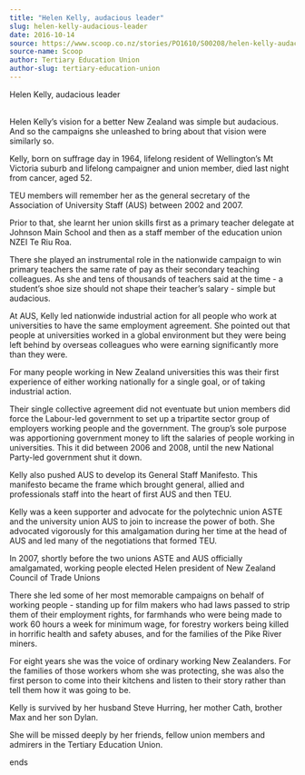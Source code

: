 ```yaml
---
title: "Helen Kelly, audacious leader"
slug: helen-kelly-audacious-leader
date: 2016-10-14
source: https://www.scoop.co.nz/stories/PO1610/S00208/helen-kelly-audacious-leader.htm
source-name: Scoop
author: Tertiary Education Union
author-slug: tertiary-education-union
---
```


<p>Helen Kelly, audacious leader</p>

<p><br>Helen Kelly’s vision
for a better New Zealand was simple but audacious. And so
the campaigns she unleashed to bring about that vision were
similarly so.</p>

<p>Kelly, born on suffrage day in 1964,
lifelong resident of Wellington’s Mt Victoria suburb and
lifelong campaigner and union member, died last night from
cancer, aged 52.</p>

<p>TEU members will remember her as the
general secretary of the Association of University Staff
(AUS) between 2002 and 2007.</p>

<p>Prior to that, she learnt her
union skills first as a primary teacher delegate at Johnson
Main School and then as a staff member of the education
union NZEI Te Riu Roa.</p>

<p>There she played an instrumental
role in the nationwide campaign to win primary teachers the
same rate of pay as their secondary teaching colleagues. As
she and tens of thousands of teachers said at the time - a
student’s shoe size should not shape their teacher’s
salary - simple but audacious.</p>

<p>At AUS, Kelly led
nationwide industrial action for all people who work at
universities to have the same employment agreement. She
pointed out that people at universities worked in a global
environment but they were being left behind by overseas
colleagues who were earning significantly more than they
were.</p>

<p>For many people working in New Zealand universities
this was their first experience of either working nationally
for a single goal, or of taking industrial action.</p>

<p>Their
single collective agreement did not eventuate but union
members did force the Labour-led government to set up a
tripartite sector group of employers working people and the
government. The group’s sole purpose was apportioning
government money to lift the salaries of people working in
universities. This it did between 2006 and 2008, until the
new National Party-led government shut it down.
</p>

<p>Kelly also
pushed AUS to develop its General Staff Manifesto. This
manifesto became the frame which brought general, allied and
professionals staff into the heart of first AUS and then
TEU.</p>

<p>Kelly was a keen supporter and advocate for the
polytechnic union ASTE and the university union AUS to join
to increase the power of both. She advocated vigorously for
this amalgamation during her time at the head of AUS and led
many of the negotiations that formed TEU.</p>

<p>In 2007, shortly
before the two unions ASTE and AUS officially amalgamated,
working people elected Helen president of New Zealand
Council of Trade Unions</p>

<p>There she led some of her most
memorable campaigns on behalf of working people - standing
up for film makers who had laws passed to strip them of
their employment rights, for farmhands who were being made
to work 60 hours a week for minimum wage, for forestry
workers being killed in horrific health and safety abuses,
and for the families of the Pike River miners.</p>

<p>For eight
years she was the voice of ordinary working New Zealanders.
For the families of those workers whom she was protecting,
she was also the first person to come into their kitchens
and listen to their story rather than tell them how it was
going to be.</p>

<p>Kelly is survived by her husband Steve
Hurring, her mother Cath, brother Max and her son
Dylan.</p>

<p>She will be missed deeply by her friends, fellow
union members and admirers in the Tertiary Education
Union.</p>

<p>ends
</p>

